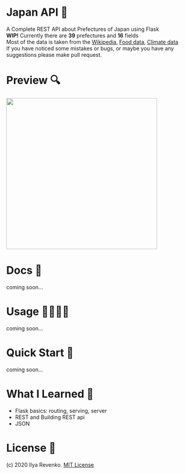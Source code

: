 # Japan API 🎌
A Complete REST API about Prefectures of Japan using Flask<br>
<b>WIP!</b> Currently there are <b>39</b> prefectures and <b>16</b> fields<br>
Most of the data is taken from the <a href="https://en.wikipedia.org/wiki/Prefectures_of_Japan">Wikipedia</a>,
<a href="https://www.tofugu.com/japan/japanese-food-by-prefecture/">Food data</a>, <a href="http://www.fukushima.climatemps.com">Climate data</a><br>
If you have noticed some mistakes or bugs, or maybe you have any suggestions please make pull request.

# Preview 🔍
<img src="https://i.imgur.com/cTHRAMG.jpg" width="400">

# Docs 📘
coming soon...

# Usage 👩‍💻👨‍💻
coming soon...

# Quick Start 🚀
coming soon...

# What I Learned 🧠
* Flask basics: routing, serving, server
* REST and Building REST api
* JSON

# License 📑 
(c) 2020 Ilya Revenko. [MIT License](https://tldrlegal.com/license/mit-license)
